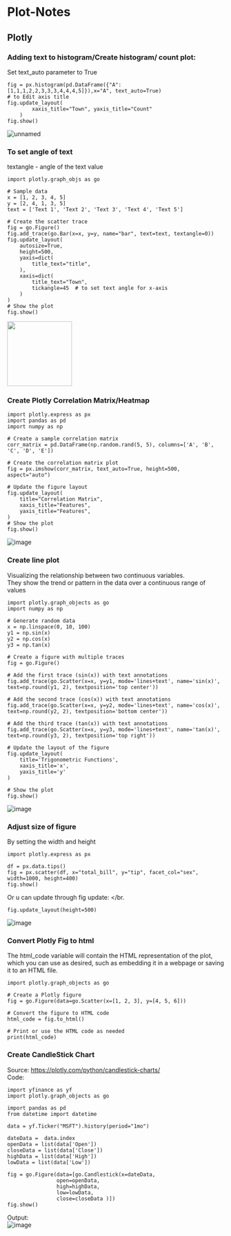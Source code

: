 # Plot-Notes
## Plotly
### Adding text to histogram/Create histogram/ count plot:
Set text_auto parameter to True </br>
```
fig = px.histogram(pd.DataFrame({"A":[1,1,1,2,2,3,3,3,4,4,4,5]}),x="A", text_auto=True)
# to Edit axis title
fig.update_layout(
        xaxis_title="Town", yaxis_title="Count"
    )
fig.show()

```
![unnamed](https://github.com/Sealpillow/WebDevNotes/assets/51332449/fd5e4e7a-fcdd-4bb2-84a8-59a37ed9e4c1)

### To set angle of text
textangle - angle of the text value </br>
```
import plotly.graph_objs as go

# Sample data
x = [1, 2, 3, 4, 5]
y = [2, 4, 1, 3, 5]
text = ['Text 1', 'Text 2', 'Text 3', 'Text 4', 'Text 5']

# Create the scatter trace
fig = go.Figure()
fig.add_trace(go.Bar(x=x, y=y, name="bar", text=text, textangle=0))  
fig.update_layout(
    autosize=True,
    height=500,
    yaxis=dict(
        title_text="title",
    ),
    xaxis=dict(
        title_text="Town",
        tickangle=45  # to set text angle for x-axis
    )
)
# Show the plot
fig.show()
```
<img height="150" src="https://github.com/Sealpillow/WebDevNotes/assets/51332449/34c73290-640c-4583-b72d-fd965d73446c"/>

### Create Plotly Correlation Matrix/Heatmap
```
import plotly.express as px
import pandas as pd
import numpy as np

# Create a sample correlation matrix
corr_matrix = pd.DataFrame(np.random.rand(5, 5), columns=['A', 'B', 'C', 'D', 'E'])

# Create the correlation matrix plot
fig = px.imshow(corr_matrix, text_auto=True, height=500, aspect="auto")

# Update the figure layout
fig.update_layout(
    title="Correlation Matrix",
    xaxis_title="Features",
    yaxis_title="Features",
)
# Show the plot
fig.show()
```
![image](https://github.com/Sealpillow/WebDevNotes/assets/51332449/51015d4b-ea2b-4a5a-b300-487d42fc033d)

### Create line plot
Visualizing the relationship between two continuous variables. </br>
They show the trend or pattern in the data over a continuous range of values </br>
```
import plotly.graph_objects as go
import numpy as np

# Generate random data
x = np.linspace(0, 10, 100)
y1 = np.sin(x)
y2 = np.cos(x)
y3 = np.tan(x)

# Create a figure with multiple traces
fig = go.Figure()

# Add the first trace (sin(x)) with text annotations
fig.add_trace(go.Scatter(x=x, y=y1, mode='lines+text', name='sin(x)', text=np.round(y1, 2), textposition='top center'))

# Add the second trace (cos(x)) with text annotations
fig.add_trace(go.Scatter(x=x, y=y2, mode='lines+text', name='cos(x)', text=np.round(y2, 2), textposition='bottom center'))

# Add the third trace (tan(x)) with text annotations
fig.add_trace(go.Scatter(x=x, y=y3, mode='lines+text', name='tan(x)', text=np.round(y3, 2), textposition='top right'))

# Update the layout of the figure
fig.update_layout(
    title='Trigonometric Functions',
    xaxis_title='x',
    yaxis_title='y'
)

# Show the plot
fig.show()
```
![image](https://github.com/Sealpillow/WebDevNotes/assets/51332449/ab3441b8-1b60-4236-ba26-06dd32f1de87)

### Adjust size of figure
By setting the width and height </br>
```
import plotly.express as px

df = px.data.tips()
fig = px.scatter(df, x="total_bill", y="tip", facet_col="sex", width=1000, height=400)
fig.show()
```
Or u can update through fig update: </br.
```
fig.update_layout(height=500)
```
![image](https://github.com/Sealpillow/WebDevNotes/assets/51332449/46535713-f098-47da-9b5e-67831f4b3668)

### Convert Plotly Fig to html
The html_code variable will contain the HTML representation of the plot, which you can use as desired, such as embedding it in a webpage or saving it to an HTML file.
```
import plotly.graph_objects as go

# Create a Plotly figure
fig = go.Figure(data=go.Scatter(x=[1, 2, 3], y=[4, 5, 6]))

# Convert the figure to HTML code
html_code = fig.to_html()

# Print or use the HTML code as needed
print(html_code)
```

### Create CandleStick Chart
Source: https://plotly.com/python/candlestick-charts/ </br>
Code:
```
import yfinance as yf
import plotly.graph_objects as go

import pandas as pd
from datetime import datetime

data = yf.Ticker("MSFT").history(period="1mo")

dateData =  data.index
openData = list(data['Open'])
closeData = list(data['Close'])
highData = list(data['High'])
lowData = list(data['Low'])

fig = go.Figure(data=[go.Candlestick(x=dateData,
                open=openData,
                high=highData,
                low=lowData,
                close=closeData )])
fig.show()
```
Output: </br>
![image](https://github.com/Sealpillow/Plot-Notes/assets/51332449/16e16da9-9fb8-479d-b221-7be4bcbf6408)
